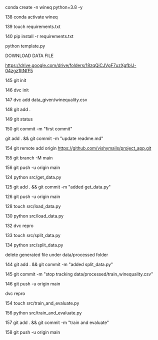 
conda create -n wineq python=3.8 -y

  138  conda activate wineq

  139  touch requirements.txt

  140  pip install -r requirements.txt


python template.py


DOWNLOAD DATA FILE 

https://drive.google.com/drive/folders/18zqQiCJVgF7uzXgfbIJ-04zgz1ItNfF5



 145  git init

  146  dvc init
 
  147  dvc add data_given/winequality.csv
 
 
  148  git add .
 
  149  git status
 
  150  git commit -m "first commit"

git add . && git commit -m "update readme.md"


154  git remote add origin https://github.com/vishymails/project_app.git
 
  155  git branch -M main
 
  156  git push -u origin main



 124  python src/get_data.py 
  
  125  git add . && git commit -m "added get_data.py"
  
  126  git push -u origin main

128  touch src/load_data.py

  130  python src/load_data.py

  132  dvc repro

  133  touch src/split_data.py

  134  python src/split_data.py


delete generated file under data/processed folder 

 144  git add . && git commit -m "added split_data.py"

  145  git commit -m "stop tracking data/processed/train_winequality.csv" 
 
  146  git push -u origin main
 
 dvc repro

 154  touch src/train_and_evaluate.py

  156  python src/train_and_evaluate.py 
 
  157  git add . && git commit -m "train and evaluate"
 
  158  git push -u origin main
 


 

